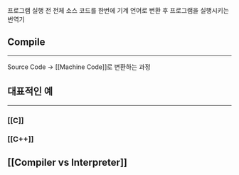 프로그램 실행 전 전체 소스 코드를 한번에 기계 언어로 변환 후 프로그램을 실행시키는 번역기

## Compile
---
Source Code -> [[Machine Code]]로 변환하는 과정

## 대표적인 예
---
### [[C]]
### [[C++]]

## [[Compiler vs Interpreter]]